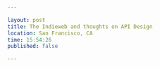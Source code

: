 ```yaml
---

layout: post
title: The Indieweb and thoughts on API Design
location: San Francisco, CA
time: 15:54:26
published: false

---
```

